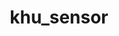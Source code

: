 <h1 align="center"> khu_sensor </h1>
<script type="text/javascript" async
src="https://cdnjs.cloudflare.com/ajax/libs/mathjax/2.7.2/MathJax.js? 
config=TeX-MML-AM_CHTML"
</script>
---

khu_sensor is a module on a FPGA board that communicates with MPR121 and ADS1292 and sends sensing data to PC through RS232.

---

## Contents
* [Introduction](#Introduction)
  - [Prerequisites](#Prerequisites)
  - [Block_Diagram](#Block_Diagram)
  - [How khu_sensor works](#How_khu_sensor_works)
* [Modules](#Modules)
	- [khu_sensor_top](#khu_sensor_top)
  - [mpr121_controller](#mpr121_controller)
   	+ [i2c_master](#i2c_master)
  - [ads1292_controller](#ads1292_controller)
	  + [spi_master](#spi_master)
  - [sensor_core](#sensor_core)
  - [uart_controller](#uart_controller)
	  + [uart_tx](#uart_tx)
	  + [uart_rx](#uart_rx)
  - [my_pll](#my_pll)
* [Reference](#Reference)
  - [mpr121_controller](#Reference_mpr121_controller)
  - [ads1292_controller](#Reference_ads1292_controller)
  - [sensor_core](#Reference_sensor_core)
  - [ADS1292_Filter](#Reference_ADS1292_Filter)

---

## Introduction

### Prerequisites

- Quartus II (Version 15.0)
- Altera DE2-115 Board (Cyclone IV E, EP4CE115F29C7)
- USB-Blaster
- RS232
- MPR121 (FreeScale) (Touch Sensor)
- ADS1292 (Texas Instrument) (ECG Sensor)
- Program which can be transmitted or received bytes by Serial port
  // In this repository, we have Qt5 program(khu_sensor_ui) to control FPGA.
  (or SerialPacketAnalysisSystem.exe that only operates on Windows)
  **_Caution_** : **Qt5 Program is not fully implemented yet.**

### Block_Diagram
![Block Diagram](./reference/khu_sensor_blockdiagram.png)

### How_khu_sensor_works
For operating the module you must make sure that all wires and cables is connected with your FPGA board correctly.
(you can modify Pin Assignments through Quartus.)

First, Compare to our PIN Asssignment.
![GPIO_PinSet](./reference/GPIO_PinSet.png)

|MPR121|||ADS1292|||
|----|----|----|----|----|----|
|VIN|5V||VCC|3.3V||
|GND|GND||DGND|GND||
|SCL|GPIO\[8\]|AD15|SCLK|GPIO\[26\]|AG22|
|SDA|GPIO\[9\]|AE15|DOUT(MISO)|GPIO\[27\]|AE24|
||||DIN(MOSI)|GPIO\[28\]|AH22|
||||DRDYN|GPIO\[29\]|AF26|
||||PWDN/RESETN|GPIO\[30\]|AE20|
||||START|GPIO\[31\]|AG23|
||||CSN|GPIO\[32\]|AF20|

#### Steps

1. send 'R'(8'h52) to the FPGA Board through Serial communication Program what you use.

2. receive [data](./reference/Packet_Definition.pptx) from FPGA

  - **MPR121**
  ![MPR121_Packet_Definition](./reference/MPR121_Packet_Definition.jpeg)

  - **MPR121 Data Process**
    - MPR121 Data : {24'hBB0xxx} (xxx is ELE11~0 12 bits. MSB is ELE11 and LSB is ELE0)

    - If data is processed in the bits form in your program, you do not need to convert them to analyze which Electrode is touched.

    - However, If data is processed in the hex form in your program, you should convert them.

      In our Qt5 Program
      ```cpp
      QBitArray mpr_bits((t_Data.count())*8);

      // Convert from QByteArray to QBitArray
      for(int i=0; i<t_Data.count(); i++) {
        for(int b=0; b<8; b++) {
          mpr_bits.setBit(mpr_bits.count()-1-(i*8+b), t_Data.at(i)&(1<<(7-b)) );
        }
      }
      /*
      mpr_bits.at(0) -> ELE0
      mpr_bits.at(1) -> ELE1
      mpr_bits.at(2) -> ELE2
      mpr_bits.at(3) -> ELE3
      mpr_bits.at(4) -> ELE4
      mpr_bits.at(5) -> ELE5
      mpr_bits.at(6) -> ELE6
      mpr_bits.at(7) -> ELE7
      mpr_bits.at(8) -> ELE8
      mpr_bits.at(9) -> ELE9
      mpr_bits.at(10) -> ELE10
      mpr_bits.at(11) -> ELE11
      */
      ```


  - **ADS1292**
  ![ADS1292_Packet_Definition](./reference/ADS1292_Packet_Definition.jpeg)

  - **ADS1292 Data Process**
    - ADS1292 Data : {32'hAAxxxxxx} (ADS1292 data is 3byte and MSB(sign) is left)

    - ADS1292 Data need to calculate to convert signed integer.

      In our Qt5 Program
      ```cpp
      // t_Data is serial data which excluded header(0xBB)
      // MSB is index 0
      data1c = t_Data.at(0);
      data2c = t_Data.at(1);
      data3c = t_Data.at(2);

      if(t_Data.at(0) > 0x7F){
          data1c = ~data1c;
          data2c = ~data2c;
          data3c = ~data3c;

          data1l = ((unsigned int)(data1c<<8)<<8);
          data2l = (unsigned int)(data2c<<8);
          data3l = (unsigned int)(data3c);

          ADS_Data = data1l|data2l|data3l;
          ADS_Data += 1;
          ADS_Data = -ADS_Data;
        } else {
          data1l = ((unsigned int)(data1c<<8)<<8);
          data2l = (unsigned int)(data2c<<8);
          data3l = (unsigned int)(data3c);
          ADS_Data = data1l|data2l|data3l;
        }
        ```
        or
        ```
        ECG_Data = (data[0]<<16)|(data[1]<<8)|(data[2]);
        ```
    - If you want to obtain more clear ECG_data, you should implement Notch Filter(BSP)(Band Stop Filter), Low Pass Filter(LPF) and High Pass Filter(HPF). Data must be filtered in order of Notch Filter, LPF, HPF.

    ||Notch Filter(BSP)|LPF|HPF|
    |----|----|----|----|
    |Sampling<br>Frequency(Hz)|250|250|250|
    |Cut-off/Middle<br>Frequency(Hz)|60|10|5|



3. If you want to stop the module, send 'S'(8'h53) to the FPGA Board through Serial communication Program what you use.

---

## Modules

### khu_sensor_top
khu_sensor_top is the top module of khu_sensor. The module assigns pins of fpga to wire and register. These pins are used to communicate with ADS1292(SPI), MPR121(I2C), PC(UART).


#### Port Lists

###### SYSTEM I/0
* **input** CLOCK_50M // PIN_Y2
  - The DE2-115 board includes one oscillator that produces 50 MHz clock signal.
  - It is main clock of our modules.


* **input** KEY_0 // KEY[0] - PIN_M23
  - when it is pressed, voltage level is going to be Low(0)
  - It is main RSTN(Negative Reset) of our modules


* **output** [17:0] LEDR , [7:0]LEDG
  |LEDG|PIN|LEDR|PIN|
  |----|----|----|----|
  |LEDG[0]|E21|LEDR[0]|G19|
  |LEDG[1]|E22|LEDR[1]|F19|
  |LEDG[2]|E25|LEDR[2]|E19|
  |LEDG[3]|E24|LEDR[3]|F21|
  |LEDG[4]|H21|LEDR[4]|F18|
  |LEDG[5]|G20|LEDR[5]|E18|
  |LEDG[6]|G22|LEDR[6]|J19|
  |LEDG[7]|G21|LEDR[7]|H19|
  |||LEDR[8]|J17|
  |||LEDR[9]|G17|
  |||LEDR[10]|J15|
  |||LEDR[11]|H16|
  |||LEDR[12]|J16|
  |||LEDR[13]|H17|
  |||LEDR[14]|F15|
  |||LEDR[15]|G15|
  |||LEDR[16]|G16|
  |||LEDR[17]|H15|

  - LEDG[0] indicates initial setting of chips(MPR121, ADS1292) is done.
  - LEDG[1] indicates register setting of chips(MPR121, ADS1292) is done.
  - LEDG[2] indicates that sensor_core is running.
  - LEDR[11:0] indicates which MPR121 Electrodes are touched.
  - LEDR[16] indicates that error of MPR121 is occured.
  - LEDR[17] indicates that sensor_core is busy.


###### RS232
* **input** UART_RXD // PIN_G12
  - UART_RX of RS232 cable which receives data from PC


* **output** UART_TXD // PIN_G9
  - UART_TX of RS232 cable which transmits data to PC


###### DUT IO: MPR121 (I2C)
* **inout** MPR121_SCL // GPIO[8] - PIN_AD15
  - I2C Clock

* **inout** MPR121_SDA // GPIO[9] - PIN_AE15
  - I2C Data


###### DUT IO: ADS1292 (SPI)

* **output** ADS1292_SCLK // GPIO[26] - PIN_AG22
  - SPI Clock


* **output** ADS1292_MISO // GPIO[27] - PIN_AE24
  - SPI data from ADS1292 - Master input Slave output (read)


* **output** ADS1292_MOSI // GPIO[28] - PIN_AH22
  - SPI data to ADS1292 - Master Output Slave Input (write)


* **output** ADS1292_DRDY // GPIO[29] - PIN_AF26
  - This port indicates that new conversion data are ready when its value is Low(0).


* **output** ADS1292_RESET // GPIO[30] - PIN_AE20
  - Power-down or ADS1292 reset
  - active Low(0)


* **output** ADS1292_START // GPIO[31] - PIN_AG23
  - begin the data conversion


* **output** ADS1292_CSN // GPIO[32] - PIN_AF20
  - chip select to communicate
  - active low

_If you want to obtain more specific information, refer to [DE2-115](./reference/DE2-115-User-Manual.pdf)_

---
### mpr121_controller
mpr121_controller is the module which controls MPR121 chip operation. It offers Read and Write register operation through I2C communication.
**this module must use in tandem with i2c_master.v**

#### Port Lists

##### input

* i_CLK
  - main clock


* i_RSTN
   - reset the mpr121_controller module
   - active Low(0)


* [7:0] i_MPR121_REG_ADDR
  - MPR121 Register Address to write or read


* [7:0] i_MPR121_DATA_IN
  - data to write on MPR121 Register


* i_MPR121_WRITE_ENABLE
  - start writing operation


* i_MPR121_READ_ENABLE
  - start reading operation


##### output

* [7:0] o_MPR121_DATA_OUT
  - register data which is read from MPR121


* o_MPR121_INIT_SET
  - flag that soft reset of MPR121 is done.
  - The soft reset does not effect the i2c_master module, but make MPR121 same as POR(Power On Reset).


* o_MPR121_BUSY
  - busy flag that mpr121_controller is either on writing or reading operation


* o_MPR121_FAIL
  - flag that unexpected error is occurred during process


##### inout
* I2C_SCL
  - I2C Clock


* I2C_SDA
  - I2C Data

#### Operation_Manual

##### Write Register
* put in 8bits Register Address you want to write to i_MPR121_REG_ADDR.

* put in 8bits Register Data to i_MPR121_DATA_IN.

* set i_MPR121_WRITE_ENABLE High(1).
  _Caution : Do not set i_MPR121_WRITE_ENABLE and i_MPR121_READ_ENABLE High(1) at the same time._

* The above three operations must be performed simultaneously or you should put in register address and data before setting i_MPR121_WRITE_ENABLE High(1).

* **Make sure that set i_MPR121_WRITE_ENABLE Low(0) before the end of Writing operation.**

* o_MPR121_BUSY goes High(1) at next clock after setting i_MPR121_WRITE_ENABLE High(1).

* o_MPR121_BUSY goes Low(0) after finishing writing operation.

##### Read Register
* put in 8bits Register Address you want to read to i_MPR121_REG_ADDR.

* set i_MPR121_READ_ENABLE High(1).
  _Caution : Do not set i_MPR121_WRITE_ENABLE and i_MPR121_READ_ENABLE High(1) at the same time._

* The above two operations must be performed simultaneously or you should put in register address before setting i_MPR121_READ_ENABLE High(1).

* **Make sure that set i_MPR121_READ_ENABLE Low(0) before the end of Reading operation.**

* o_MPR121_BUSY goes High(1) at next clock after setting i_MPR121_READ_ENABLE High(1).

* o_MPR121_BUSY goes Low(0) after finishing reading operation.

* After receiving 8bits register data from MPR121, the data is stored on o_MPR121_DATA_OUT.


_If you want to obtain more specific information and operation, refer to [Reference/mpr121_controller](#Reference_mpr121_controller)_

  ### i2c_master
```verilog

Read
    __    ___ ___ ___ ___ ___ ___ ___         ___ ___ ___ ___ ___ ___ ___ ___     ___ ___ ___ ___ ___ ___ ___ ___        __
sda   \__/_6_X_5_X_4_X_3_X_2_X_1_X_0_\_R___A_/_7_X_6_X_5_X_4_X_3_X_2_X_1_X_0_\_A_/_7_X_6_X_5_X_4_X_3_X_2_X_1_X_0_\_A____/
    ____   _   _   _   _   _   _   _   _   _   _   _   _   _   _   _   _   _   _   _   _   _   _   _   _   _   _   _   ____
scl  ST \_/ \_/ \_/ \_/ \_/ \_/ \_/ \_/ \_/ \_/ \_/ \_/ \_/ \_/ \_/ \_/ \_/ \_/ \_/ \_/ \_/ \_/ \_/ \_/ \_/ \_/ \_/ \_/ SP

Write
    __    ___ ___ ___ ___ ___ ___ ___ ___     ___ ___ ___ ___ ___ ___ ___ ___     ___ ___ ___ ___ ___ ___ ___ ___ ___    __
sda   \__/_6_X_5_X_4_X_3_X_2_X_1_X_0_/ W \_A_/_7_X_6_X_5_X_4_X_3_X_2_X_1_X_0_\_A_/_7_X_6_X_5_X_4_X_3_X_2_X_1_X_0_/ N \__/
    ____   _   _   _   _   _   _   _   _   _   _   _   _   _   _   _   _   _   _   _   _   _   _   _   _   _   _   _   ____
scl  ST \_/ \_/ \_/ \_/ \_/ \_/ \_/ \_/ \_/ \_/ \_/ \_/ \_/ \_/ \_/ \_/ \_/ \_/ \_/ \_/ \_/ \_/ \_/ \_/ \_/ \_/ \_/ \_/ SP

```

### Input
* cmd_address[6:0]
  * MPR121 Slave Address
  * set to 7'b1011_010(0x5A) - ADDR pin connect to Ground
* cmd_start
  * 1'b1 : i2c start
* cmd_read
  * 1'b1 : i2c read (send 0)
* cmd_write
  * 1'b1 : i2c write (send 1)
* cmd_write_multiple
  * 1'b1 : i2c write multiple (until data_in_last)
* cmd_stop
  * 1'b1 : i2c stop
* cmd_valid
  * 1'b1 : command valid
* data_in[7:0]
  * 1 byte data to MPR121 - i2c(master input)
* data_in_valid
  * valid of input data byte
* data_in_last
  * flag of last data to write (using for write multiple)
* data_out_ready
  * ready flag which indicate status that Slave finish to read 1 byte data
* prescale[15:0]
  * set to 16'd125
    * set prescale to 1/4 of the minimum clock period in units of input i_CLK cycles
    * prescale = Fclk / (FI2Cclk * 4) = 50M / (100k * 4) = 125
* stop_on_idle
  * set to 1'b1 - automatically issue stop when command input is not valid


### Output
* cmd_ready
  * ready to operate command
* data_in_ready
  * ready flag which indicate status that Master can receive data byte to write when Master finish to write previous data sent
* data_out[7:0]
  * 1 byte data from MPR121 - i2c(master output)
* data_out_valid
  * valid of output data byte
* data_out_last
  * flag of last data to read (In general, we don't know how much long data is)
* missed_ack
  * check nack




---

### ads1292_controller
ads1292_controller is the module which controls ADS1292 chip operation. It offers Read, Write register operation and Measuring Bio-potential through SPI communication.
**this module must use in tandem with spi_master.v**

#### Port Lists

##### input

* i_CLK
  - main clock


* i_RSTN
   - reset the ads1292_controller module
   - active Low(0)


* [2:0] i_ADS1292_CONTROL
  - ads1292_controller's mode


* [7:0] i_ADS1292_COMMAND
  - command byte to control ADS1292
  - used only in SYSCMD mode


* [7:0] i_ADS1292_REG_ADDR
  - ADS1292 Register Address to write or read


* [7:0] i_ADS1292_DATA_IN
  - data to write on ADS1292 Register


* i_SPI_MISO
  - SPI data from ADS1292 - Master input Slave output (read)


* i_ADS1292_DRDY
  - falling edge when conversion data is ready
  - flag that indicates module should start to read 72bits data


##### output

* [71:0] o_ADS1292_DATA_OUT
  - In RDATAC mode, 72bits Bio-potential data
  - In RREG mode, o_ADS1292_DATA_OUT[7:0] is the register data

* o_ADS1292_INIT_SET
  - flag that initial reset of ADS1292 is done.
  - The reset does not effect the spi_master module, but make ADS1292 initial state and   being on SDATAC mode.

* o_ADS1292_DATA_READY
  -In RDATAC mode,  flag that 72 bits data was all read and be ready to use.


* o_ADS1292_BUSY
  - busy flag that ads1292_controller is either on writing or reading operation


* o_SPI_CLK
  - SPI Clock


* o_SPI_MOSI
  - SPI data to ADS - Master Output Slave Input (write)


* o_ADS1292_RESET
  - Power-down or ADS1292 reset
  - active Low(0)


* o_ADS1292_START
  - begin the data conversion


* o_SPI_CSN
  - chip select to communicate
  - active low

#### Operation_Manual

##### Write SPI Command
* put in 8bits Command Byte you want to control to i_ADS1292_COMMAND.

* set i_ADS1292_CONTROL to 3'b001.

* These operations must be performed at the same time or you should put in Command Byte before setting i_ADS1292_CONTROL to 3'b001.

* **Make sure that put in 3'b111 to i_ADS1292_CONTROL before the end of Writing Command operation.**

* o_ADS1292_BUSY goes High(1) at next two clocks after setting i_ADS1292_CONTROL to 3'b010.

* o_ADS1292_BUSY goes Low(0) after finishing writing command operation.

##### Write Register
* put in 8bits Register Address you want to write to i_ADS1292_REG_ADDR.

* put in 8bits Register Data to i_ADS1292_DATA_IN.

* set i_ADS1292_CONTROL to 3'b010.

* These operations must be performed at the same time or you should put in Register Address and Register Data before setting i_ADS1292_CONTROL to 3'b010.

* **Make sure that put in 3'b111 to i_ADS1292_CONTROL  before the end of Writing Register operation.**

* o_ADS1292_BUSY goes High(1) at next two clocks after setting i_ADS1292_CONTROL to 3'b011.

* o_ADS1292_BUSY goes Low(0) after finishing writing register operation.

##### Read Register
* put in 8bits Register Address you want to read to i_ADS1292_REG_ADDR.

* set i_ADS1292_CONTROL to 3'b011.

* These operations must be performed at the same time or you should put in Register Address e before setting i_ADS1292_CONTROL to 3'b011.

* **Make sure that put in 3'b111 to i_ADS1292_CONTROL  before the end of Reading Register operation.**

* o_ADS1292_BUSY goes High(1) at next two clocks after setting i_ADS1292_CONTROL to 3'b011.

* o_ADS1292_BUSY goes Low(0) after finishing writing register operation.

* After receiving 8bits register data from ADS1292, the data is stored on o_ADS1292_DATA_OUT[7:0].

##### Read Bio-potential Data

* set i_ADS1292_CONTROL to 3'b100.

* o_ADS1292_BUSY goes High(1) at next two clocks after setting i_ADS1292_CONTROL to 3'b100.

* After receiving 72bits conversion data from ADS1292, o_ADS1292_DATA_READY is pulled High(1) and the data is stored on o_ADS1292_DATA_OUT.
  _Caution : data is only worthy when o_ADS1292_DATA_OUT is High(1)_

* o_ADS1292_DATA_READY goes Low(0) when two clocks passed after being pulled up o_ADS1292_DATA_READY to High(1).

##### Stop Bio-potential Data

* set i_ADS1292_CONTROL to 3'b101.

* o_ADS1292_BUSY goes Low(0) after finishing Reading Bio-potential Data. (RDATAC mode only can be finished by setting SDATAC mode)

* **Recommendation : You should put in 3'b111 to i_ADS1292_CONTROL before the end of Writing SDATAC Command byte operation.**
  **Even if you do not set i_ADS1292_CONTROL to 3'b111, ads1292_controller will not go other Mode**


_If you want to obtain more specific information and operation, refer to [Reference/ads1292_controller](#Reference_ads1292_controller)_


  ### spi_master

* input clock: 50M

* spi_mode=1, (CPOL,CPHA)=(0,1)

* CLKS_PER_HALF_BIT= 49,

 - i_CLK/(CLKS_PER_HALF_BIT*2)=f_CLK=512kHz

##### MOSI
>	> as **i_TX_DV(r_spi_data_in_valid)** goes high for a moment, **r_SPI_CLK_Edges** becomes 16, **o_TX_Ready** becomes 1'b0
> 	> to prevent unwanted data change, we used cycle delay

<pre>
<code>
 always @(posedge i_Clk or negedge i_Rst_L)
  begin
    if (~i_Rst_L)
    begin
      r_TX_Byte <= 8'h00;
      r_TX_DV   <= 1'b0;
    end
    else
      begin
        r_TX_DV <= i_TX_DV; // 1 clock cycle delay !!!
        if (i_TX_DV)
        begin
          r_TX_Byte <= i_TX_Byte;
        end
      end
  end
</code>
</pre>

> 	> after **i_TX_DV** becomes low again, make SPI it's own 16 cycle using reg **r_Trailing_Egde, r_Leading_Egde**

<p align="center">
  <img width="600" height="200" src="./reference/spi_clock.PNG">
</p>


> 	> now at the Edge of spi_clock send single bit of input Byte **i_TX_Byte** from MSB to LSB

<pre>
<code>
 else if ((r_Leading_Edge & w_CPHA) | (r_Trailing_Edge & ~w_CPHA))
      begin
        r_TX_Bit_Count <= r_TX_Bit_Count - 1;
        o_SPI_MOSI     <= r_TX_Byte[r_TX_Bit_Count];
 end
</code>
</pre>

>	> when data(**o_MOSI**) send is done, give **o_TX_Ready** 1'b1


###### MISO

>	> When **i_TX_DV** turns to high(1'b1),ini
>	> Start filling **o_RX_Byte[7:0]** with **i_SPI_MISO[0:0]** ( will cost 7 cycle)

<pre>
<code>
 if (o_TX_Ready)
      begin
        r_RX_Bit_Count <= 3'b111;
      end
      else if ((r_Leading_Edge & ~w_CPHA) | (r_Trailing_Edge & w_CPHA))
      begin
        o_RX_Byte[r_RX_Bit_Count] <= i_SPI_MISO;
        r_RX_Bit_Count            <= r_RX_Bit_Count - 1;
        if (r_RX_Bit_Count == 3'b000)
        begin
          o_RX_DV   <= 1'b1;   // Byte done, pulse Data Valid
        end
      end
</code>
</pre>

>	> When **o_RX_Byte** is all filled, export **o_RX_DV <= 1'b1**




---

### sensor_core
sensor core is the pivot module on this project. It controls mpr121_controller, ads1292_controller, uart_controller comprehensively.
It process Command which received from UART_RX of uart_controller, and make that mpr121_controller and ads1292_controller operates specific task.
Furthermore, when sensor_core is perceived a flag that data is ready to be sent, It impose uart_controller to transmit data which is from mpr121_controller and ads1292_controller to PC.
**this module cannot use independent**
**you must use with all Source File(mpr121_controller.v, ads1292_controller.v, uart_controller.v ...)**

#### Port Lists

##### uart_controller

###### input
* i_UART_DATA_TX_READY
  - tx is Ready for next byte
  - A flag which means that uart_controller finish TX tasks and is possible to send other byte.


* [15:0] i_UART_DATA_RX
  - rx data which receive from PC


* i_UART_DATA_RX_VALID
  - rx data is valid
  - A flag which means that Rx data is fully received and can be used


###### output
* [31:0] o_UART_DATA_TX
  - tx data which send to PC


* o_UART_DATA_TX_VALID
  - tx data is valid
  - A flag which means that It is okay to send o_UART_DATA_TX via UART_TXD

##### MPR121

###### input
* [7:0] i_MPR121_DATA_OUT
  - received register data from MPR121 (read data)
  * alternately recieve touch status from sensor **0~7** and **8~11**


* i_MPR121_INIT_SET
  * 1'b1 : initiation code successfully passed to MPR


* i_MPR121_BUSY
  * 1'b1 : MPR either on WRITE or READ state


* i_MPR121_FAIL
  * 1'b1 : unexpected error occured during process


###### output
* [7:0] o_MPR121_REG_ADDR
  - transmitted register address of MPR121 to write or read (write or read data)


* [7:0] o_MPR121_DATA_IN : data to write on specific MPR address
  - transmitted register data to MPR121 (write data)


* o_MPR121_WRITE_ENABLE
    - start/enable writing operation


* o_MPR121_READ_ENABLE
    - start/enable reading operation


* o_MPR121_TOUCH_STATUS
  * o_MPR121_TOUCH_STATUS[11:8] : touch sensor 8~11 status
  * o_MPR121_TOUCH_STATUS[7:0] : touch sensor 0~7 status


* o_MPR121_ERROR
  * 1'b1: LEDR[16] light on

##### ADS1292

###### input
* i_ADS1292_DATA_OUT
  * i_ADS1292_DATA_OUT[71:48] : ADS status data
  * i_ADS1292_DATA_OUT[47:24] ; ADS CH1 data
  * i_ADS1292_DATA_OUT[23:0] : ADS CH2 data


* i_ADS1292_INIT_SET
  * 1'b1 : initiation code successfully passed to ADS


* i_ADS1292_FILTERED_DATA_VALID
  * 1'b1 : flag that 72 bits data is ready


* i_ADS1292_BUSY
  * 1'b1 : ADS either on WRITE or READ state


* i_ADS1292_FAIL
  * 1'b1 : unexpected error occured during process


###### output
* [2:0] o_ADS1292_CONTROL
  * 3'b001 : ADS on system command  mode
  * 3'b010 : ADS on write register mode
  * 3'b011 : ADS on read register mode
  * 3'b100 : ADS on read data continuously mode
  * 3'b101 : ADS on stop data continuously mode
  * 3'b111 : ADS on send dummy mode

* [7:0] o_ADS1292_COMMAND
  * send user defined command according to

* [7:0] o_ADS1292_REG_ADDR
  * specific register address of ADS to write or read

* [7:0] o_ADS1292_DATA_IN
  * data to write on specific ADS address


##### System I/O
###### input

* i_CLK
  * main clock : 50MHz

* i_RST
 * 1'b1 : reset all process

###### output
* o_CHIP_SET
  * 1'b1 :  both MPR and ADS chip set done


* o_RUN_SET
  * 1'b1 : both MPR and ADS run set done


* o_CORE_BUSY
  * 1'b1 : both MPR and ADS on reading data state


#### Operation_Manual

##### Write SPI Command
* put in 8bits Command Byte you want to control to i_ADS1292_COMMAND.

* set i_ADS1292_CONTROL to 3'b001.

* These operations must be performed at the same time or you should put in Command Byte before setting i_ADS1292_CONTROL to 3'b001.

* **Make sure that put in 3'b111 to i_ADS1292_CONTROL before the end of Writing Command operation.**

* o_ADS1292_BUSY goes High(1) at next two clocks after setting i_ADS1292_CONTROL to 3'b010.

* o_ADS1292_BUSY goes Low(0) after finishing writing command operation.

##### Write Register
* put in 8bits Register Address you want to write to i_ADS1292_REG_ADDR.

* put in 8bits Register Data to i_ADS1292_DATA_IN.

* set i_ADS1292_CONTROL to 3'b010.

* These operations must be performed at the same time or you should put in Register Address and Register Data before setting i_ADS1292_CONTROL to 3'b010.

* **Make sure that put in 3'b111 to i_ADS1292_CONTROL  before the end of Writing Register operation.**

* o_ADS1292_BUSY goes High(1) at next two clocks after setting i_ADS1292_CONTROL to 3'b011.

* o_ADS1292_BUSY goes Low(0) after finishing writing register operation.

##### Read Register
* put in 8bits Register Address you want to read to i_ADS1292_REG_ADDR.

* set i_ADS1292_CONTROL to 3'b011.

* These operations must be performed at the same time or you should put in Register Address e before setting i_ADS1292_CONTROL to 3'b011.

* **Make sure that put in 3'b111 to i_ADS1292_CONTROL  before the end of Reading Register operation.**

* o_ADS1292_BUSY goes High(1) at next two clocks after setting i_ADS1292_CONTROL to 3'b011.

* o_ADS1292_BUSY goes Low(0) after finishing writing register operation.

* After receiving 8bits register data from ADS1292, the data is stored on o_ADS1292_DATA_OUT[7:0].

##### Read Bio-potential Data

* set i_ADS1292_CONTROL to 3'b100.

* o_ADS1292_BUSY goes High(1) at next two clocks after setting i_ADS1292_CONTROL to 3'b100.

* After receiving 72bits conversion data from ADS1292, o_ADS1292_DATA_READY is pulled High(1) and the data is stored on o_ADS1292_DATA_OUT.
  _Caution : data is only worthy when o_ADS1292_DATA_OUT is High(1)_

* o_ADS1292_DATA_READY goes Low(0) when two clocks passed after being pulled up o_ADS1292_DATA_READY to High(1).

##### Stop Bio-potential Data

* set i_ADS1292_CONTROL to 3'b101.

* o_ADS1292_BUSY goes Low(0) after finishing Reading Bio-potential Data. (RDATAC mode only can be finished by setting SDATAC mode)

* **Recommendation : You should put in 3'b111 to i_ADS1292_CONTROL before the end of Writing SDATAC Command byte operation.**
  **Even if you do not set i_ADS1292_CONTROL to 3'b111, ads1292_controller will not go other Mode**


_If you want to obtain more specific information and operation, refer to [Reference/ads1292_controller](#Reference_ads1292_controller)_

---


### uart_controller


  * input clock: 25M  - tried to match with MPR's clock 25M

  * baud rate: 115200

  * UART_CLKS_PER_BIT: 25M/115200 = 217

  ##### - LUT FOR uart_controller.v

  |Parameters|hex|definition|
  |---:|---:|---:|
  |UART_SG_RUN|8'h52|Turn devices on |
  |UART_SG_STOP|8'h53|Turn devices off|
  |UART_SG_ADS_FINISH|8'h46| ADS Data ready|
  |UART_SG_ADS_READ_REG|8'h61| ADS Register read|

  ##### - LUT FOR uart_controller state

  |State|hex|definiton|
  |---:|---|---|
  |ST_IDLE|8'd0| checking 'w_uart_data_Rx' stage|
  |ST_RX_READ_REG_ADDR|8'd4| PC wants to read REG, so concentrate two 'w_uart_data_Rx'|


  > uart_controller.v verifies data sent from PC


  ### uart_tx

  * **i_UART_DATA_TX_VALID** bit high(1) will initiate uart_tx

  * In our case there are two types of tx data
    * **40Bits** : when header is **ADS_SEND_DATA**
    * **24Bits** : when header is **MPR_SEND_DATA, ADS_READ_DATA, MPR_READ_DATA**

  * The only different of two case is how many reps uart_tx has to repeat.(uart can send or receive 8 bits at once)

  * So, from [39:32] to [7:0] start sending it by giving signal **r_uart_data_tx_valid** high(1)
    * **r_uart_data_tx_valid** : data setting for uart tx is ready, begin uart_tx communication

  * **o_Tx_Active** : always goes high(1) during communication

  * **o_Tx_Serial** : single bit data that really sent to PC. consisting **r_Tx_Data's ** from LSB to MSB


  ### uart_rx

  * **i_Rx_Serial** (i_UART_RXD==UART_RXD) inputs low to begin ***UART_RX***

  * After two cycle **i_Rx_Serial(i_UART_RXD)** replicated to **r_Rx_Data**

  * When **r_Clock_count** reaches (CLKS_PER_BIT-1)/2=108, change state to **s_RX_START_BIT**

  * **r_Rx_Byte[7:0]** getting filled with **r_Rx_Data** from LSB to MSB (r_Rx_Data doesn't have to be low this time)

  * After **r_Rx_Byte[7:0]** is filled, change state and wait (CLKS_PER_BIT-1) cycle

  * When **r_Clock_count** reaches (CLKS_PER_BIT-1), state changes with register **r_Rx_Dv** high,

  * At s_CLEANUP state change register '**r_Rx_Dv**' back to low

  * assign **o_Rx_DV, O_Rx_Byte** with **r_Rx_DV, r_Rx_Byte**


  |r_SM_Main(State) | s_IDLE | s_RX_START_BIT | s_RX_DATA_BITS | s_RX_STOP_BIT | s_CLEANUP |
  |----------:|--------:|----------------:|----------------:|---------------:|-----------:|
  |Cycle Cost|-|(CLKS_PER_BIT-1)/2|CLKS_PER_BIT * 8 |CLKS_PER_BIT|1|
  |r_Rx_DV|0->0|0->0|0->0|0-><span style="color:red">1</span>|1->0|
  |r_Rx_Data|0|0|1,0|1,0|1,0|
  |r_Rx_Byte|00000000|00000000|hgfedcba(start from LSB)|-| -|

   >uart_rx.v send 8bit data PC send, plus makes output r_Rx_Dv high right after 1 byte is filled. goes back to 0 at next cycle

---

### my_pll

designed phase locked loop

* input: 50M clock

* output: 5M, 25M, 100M clock

---




## Reference

### Reference_mpr121_controller

**[MPR121_DataSheet](./reference/MPR121.pdf)**


####MPR121 Register Map

|Register Name|Address|Value|Description|
|----|----|----|----|
|ELE0-ELE7 Touch Status|8'h00||read only|
|ELE8-ELE11 Touch Status|8'h01||read only|
|Maximum Half Delta Rising(MHDR)|8'h2B|8'h01|d|
|Noise Half Delta Amount Rising(NHDAR)|8'h2C|8'h01|d|
|Noise Count Limit Rising(NCLR)|8'h2D|8'h0E|d|
|Filter Delay Count Limit Rising(FDLR)|8'h2E|8'h00|d|
|Maximum Half Delta Falling(MHDF)|8'h2F|8'h01|d|
|Noise Half Delta Amount Falling(NHDAF)|8'h30|8'h05|d|
|Noise Count Limit Falling(NCLF)|8'h31|8'h01||
|Filter Delay Count Limit Falling(FDLF)|8'h32|8'h00||
|Noise Half Delta Amount Touched(NHDAT)|8'h33|8'h00||
|Noise Count Limit Touched(NCLT)|8'h34|8'h00||
|Filter Delay Count Limit Touched(FDLT)|8'h35|8'h00||
|Debounce Touch & Release|8'h5B|8'h00||
|Filter/Global CDC Configuration|8'h5C|8'h10||
|Filter/Global CDT Configuration|8'h5D|8'h20||
|Electrode Configuration|8'h5E|8'h8F||
|Soft Reset|8'h80|8'h63||
|AUTO-CONFIG Control 0|8'h7B|8'h0B||
|AUTO-CONFIG Control 1|8'h7C|||
|AUTO-CONFIG Up-Side Limit|8'h7D|8'h9C||
|AUTO-CONFIG Low-Side Limit|8'h7E|8'h65||
|AUTO-CONFIG Target Level|8'h7F|8'h8C||


**not busy**
SDA, SCL all high
**busy**
Start : 'Start' is change point of state when SDA changes from high to low.
Stop : 'Stop' is change point of state when SDA changes from high to low.



### Reference_ads1292_controller


####ADS1292 Register Map

|Register Name|Address|Value|Description|
|----|----|----|----|
|ID|8'h00||read only|
|CONFIG1|8'h01|8'h02||
|CONFIG2|8'h02|8'hA0 ||
|LOFF|8'h03|8'h10 ||
|CH1SET|8'h04|8'h02 ||
|CH2SET|8'h05|8'h00 ||
|RLD_SENS|8'h06|8'h63 ||
|LOFF_SENS|8'h07|8'h0F ||
|LOFF_STAT|8'h08|8'h00 ||
|RESP1|8'h09|8'h02 ||
|RESP2|8'h0A|8'h03 ||
|GPIO|8'h0B|8'h00||


### Reference_sensor_core

* 8'hBB :  send MPR sensor data
* 8'hAA : send ADS sensor data
* 8'h6D : send MPR register data
* 8'h61 : send ADS register data
* 8'h6D : read setted data from MPR reg address **i_UART_DATA_RX[7:0]**
* 8'h61 : read setted data from ADS reg address **i_UART_DATA_RX[7:0]**
* 8'h52 : Alternately get bio_signal from MPR and ADS
* 8'h53 : stop getting bio_signal from MPR and ADS
* __8'h46 : ???__
* __8'h66 : ???__

### Reference_ADS1292_Filter
$$ \frac {1}{b_0} (\sum_{i=0}^P a_ix[n-i] - \sum_{j=1}^Q b_iy[n-j]) $$

P : Feedforward filter order (6)
Q : Feedback filter order (6)
a~i~ : Feedforward filter coefficient
b~i~ : Feedback filter coefficient
x[n] : Input signal
y[n] : Output signal

||Notch Filter(BSP)|LPF|HPF|
|:-:|:---:|:---:|:---:|
|Sampling Frequency(Hz)|250|250|250|
|Cut-off/Middle Frequency(Hz)|60|10|5|
#### IIR_LPF_Coefficient
||a<sub>0|a<sub>1|a<sub>2|
|:---:|:---:|:---:|:---:|
|Value|0.01336978300344553300|0.02673956600689106700|0.01336978300344553300|
|Value Actually Stored|0.01336978282779455184936523437|0.026739565655589103698730468|0.0133697828277945518493652343|
|Hex|32'h3c5b0cef|32'h3cdb0cef|32'h3c5b0cef|
||**a<sub>3**|**a<sub>4**|**a<sub>5**|
|Value|0.0|0.0|0.0|
|Value Actually Stored|0.0|0.0|0.0|
|Hex|32'h00000000|32'h00000000|32'h00000000|
||**b<sub>0**|**b<sub>1**|**b<sub>2**|
|Value|1.0|-1.64745998107697660000|0.70089678118840248000|
|Value Actually Stored|1.0|-1.64745998382568359375|0.700896799564361572265625|
|Hex|32'h3f800000|32'hbfd2dff8|32'h3f336df9|
||**b<sub>3**|**b<sub>4**|**b<sub>5**|
|Value|0.0|0.0|0.0|
|Value Actually Stored|0.0|0.0|0.0|
|Hex|32'h00000000|32'h00000000|32'h00000000|
|:---:|:---:|:---:|:---:|
#### IIR_Notch_Coefficient
||**a<sub>0**|**a<sub>1**|**a<sub>2**|
|:---:|:---:|:---:|:---:|
|Value|0.90058301430561660000|-0.22683676727047436000|1.81544980872044200000|
|Value Actually Stored|0.9005830284933349609375|-0.2268367707729339599609375|1.81544983386993408203125|
|Hex|32'h3f668c9c|32'hbe6847e6|32'h3fe860a9|
||**a<sub>3**|**a<sub>4**|**a<sub>5**|
|Value|-0.22683676727047436000|0.90058301430561660000|0.0|
|Value Actually Stored|-0.2268367707729339599609375|0.9005830287933349609375|0.0|
|Hex|32'hbe6847e6|32'h3f668c9c|32'h00000000|
||**b<sub>0**|**b<sub>1**|**b<sub>2**|
|Value|-1.00000000000000000000|-0.23849243624947844000|1.80168874042915350000|
|Value Actually Stored|-1.0|-0.238492429256439208984375|1.80168874042915350000|
|Hex|32'hbf800000|32'hbe74375c|32'h3fe69dbd|
||**b<sub>3**|**b<sub>4**|**b<sub>5**|
|Value|-0.21430582988195795000|0.807949591333201320000|0.0|
|Value Actually Stored|-0.21430583298206329345703125|0.807949602603912353515625|0.0|
|Hex|32'hbe5b72fd|32'h3f4ed5e9|32'h00000000|

#### IIR_HPF_Coefficient
||**a<sub>0**|**a<sub>1**|**a<sub>2**|
|:---:|:---:|:---:|:---:|
|Value|0.888365|-0.888365|0.0|
|Value Actually Stored|0.888364970684051513671875|-0.888364970684051513671875|0.0|
|Hex|32'h3f636be3|32'hbf636be3|32'h00000000|
||**a<sub>3**|**a<sub>4**|**a<sub>5**|
|Value|0.0|0.0|0.0|
|Value Actually Stored|0.0|0.0|0.0|
|Hex|32'h00000000|32'h00000000|32'h00000000|
||**b<sub>0**|**b<sub>1**|**b<sub>2**|
|Value|1.0|0.888365|0.0|
|Value Actually Stored|1.0|0.888364970684051513671875|0.0|
|Hex|32'h3f800000|32'h3f636be3|32'h00000000|
||**b<sub>3**|**b<sub>4**|**b<sub>5**|
|Value|0.0|0.0|0.0|
|Value Actually Stored|0.0|0.0|0.0|
|Hex|32'h00000000|32'h00000000|32'h00000000|
